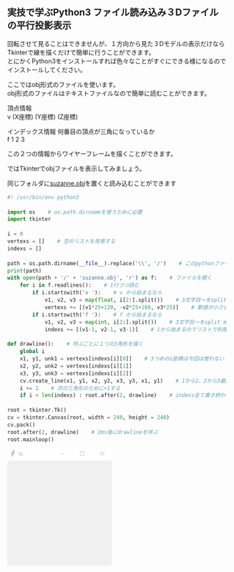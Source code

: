 ## 実技で学ぶPython3 ファイル読み込み３Dファイルの平行投影表示

回転させて見ることはできませんが、１方向から見た３Dモデルの表示だけならTkinterで線を描くだけで簡単に行うことができます。  
とにかくPython3をインストールすれば色々なことがすぐにできる様になるのでインストールしてください。

ここではobj形式のファイルを使います。  
obj形式のファイルはテキストファイルなので簡単に読むことができます。  

頂点情報  
v (X座標) (Y座標) (Z座標)  

インデックス情報 何番目の頂点が三角になっているか  
f 1 2 3  

この２つの情報からワイヤーフレームを描くことができます。  

ではTkinterでobjファイルを表示してみましょう。  

同じフォルダに[suzanne.obj](https://github.com/ebi-cp/docs/blob/master/ebi-programing-magazine/6/suzanne.obj)を置くと読み込むことができます  
```python
#! /usr/bin/env python3

import os    # os.path.dirnameを使うために必要
import tkinter

i = 0
vertexs = []    # 空のリストを用意する
indexs = []

path = os.path.dirname(__file__).replace('\\', '/')    # このpythonファイルのフォルダパス
print(path)
with open(path + '/' + 'suzanne.obj', 'r') as f:    # ファイルを開く
    for i in f.readlines():    # 1行づつ読む
        if i.startswith('v '):    # v から始まるなら
            v1, v2, v3 = map(float, i[2:].split())    # 3文字目～をsplit mapで小数型に
            vertexs += [(v1*25+120, -v2*25+160, v3*25)]    # 数値が小さいので25倍する。あと線の表示位置をずらします。このキャンバスの中心座標が120
        if i.startswith('f '):    # f から始まるなら
            v1, v2, v3 = map(int, i[2:].split())    # 3文字目～をsplit mapで整数型に
            indexs += [(v1-1, v2-1, v3-1)]    # 1から始まるのでリストで利用できる用に-1で0からに修正する

def drawline():    # 呼ぶごとに１つの3角形を描く
    global i
    x1, y1, unk1 = vertexs[indexs[i][0]]    # 3つめのz座標は今回は使わない
    x2, y2, unk2 = vertexs[indexs[i][1]]
    x3, y3, unk3 = vertexs[indexs[i][2]]
    cv.create_line(x1, y1, x2, y2, x3, y3, x1, y1)    # 1から2、2から3最後3から1へ線を描いて閉じている
    i += 1    # 次の三角形のために+1する
    if i < len(indexs) : root.after(2, drawline)    # indexs全て書き終わるまでdrawlineを呼び続ける

root = tkinter.Tk()
cv = tkinter.Canvas(root, width = 240, height = 240)
cv.pack()
root.after(2, drawline)    # 2ms後にdrawlineを呼ぶ
root.mainloop()
```
![Gif](https://raw.githubusercontent.com/ebi-cp/docs/master/ebi-programing-magazine/6/linedraw.gif)